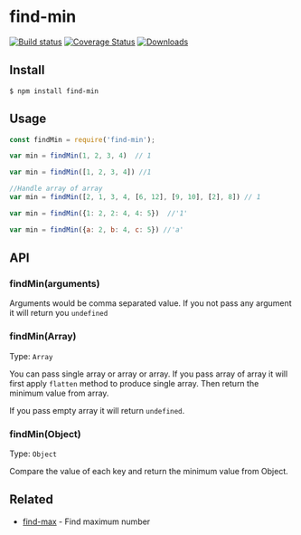 # find-min
[![Build status][travis-image]][travis-url]
[![Coverage Status][coverage-image]][coverage-url]
[![Downloads][downloads-image]][downloads-url]

[coverage-image]: https://coveralls.io/repos/github/smondal/find-min/badge.svg?branch=master
[coverage-url]: https://coveralls.io/github/smondal/find-min?branch=master
[travis-image]: https://api.travis-ci.com/smondal/find-min.svg?branch=master
[travis-url]: https://travis-ci.com/smondal/find-min
[downloads-image]: https://img.shields.io/npm/dm/find-min.svg?style=flat-square
[downloads-url]: https://npmjs.org/package/find-min



## Install

```
$ npm install find-min
```


## Usage

```js
const findMin = require('find-min');

var min = findMin(1, 2, 3, 4)  // 1

var min = findMin([1, 2, 3, 4]) //1

//Handle array of array
var min = findMin([2, 1, 3, 4, [6, 12], [9, 10], [2], 8]) // 1

var min = findMin({1: 2, 2: 4, 4: 5})  //'1'

var min = findMin({a: 2, b: 4, c: 5}) //'a'
```

## API

### findMin(arguments)

Arguments would be comma separated value. If you not pass any argument it will return you `undefined`

### findMin(Array)
Type: `Array`

You can pass single array or array or array. If you pass array of array it will first apply `flatten` method to produce single array. Then return the minimum value from array.

If you pass empty array it will return `undefined`.

### findMin(Object)

Type: `Object`

Compare the value of each key and return the minimum value from Object.



## Related

- [find-max](https://github.com/smondal/find-max) - Find maximum number
